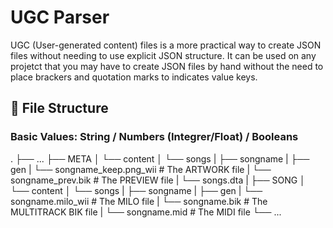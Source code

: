 # UGC Parser
UGC (User-generated content) files is a more practical way to create JSON files without needing to use explicit JSON structure. It can be used on any projetct that you may have to create JSON files by hand without the need to place brackers and quotation marks to indicates value keys.

## 📄 File Structure

### Basic Values: String / Numbers (Integrer/Float) / Booleans

   .
    ├── ...
    ├── META
    │   └── content
    │       └── songs
    |           ├── songname
    |               ├── gen
    |                   └── songname_keep.png_wii            # The ARTWORK file
    |               └── songname_prev.bik                    # The PREVIEW file
    |           └── songs.dta
    |
    ├── SONG
    │   └── content
    │       └── songs
    |           ├── songname
    |               ├── gen
    |                   └── songname.milo_wii                # The MILO file
    |               └── songname.bik                         # The MULTITRACK BIK file
    |               └── songname.mid                         # The MIDI file
    └── ...
